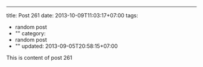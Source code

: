 ---
title: Post 261
date: 2013-10-09T11:03:17+07:00
tags:
  - random post
  - ""
category:
  - random post
  - ""
updated: 2013-09-05T20:58:15+07:00

This is content of post 261
